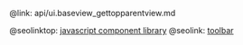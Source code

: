 @link: api/ui.baseview_gettopparentview.md

@seolinktop: [javascript component library](https://webix.com)
@seolink: [toolbar](https://webix.com/widget/toolbar/)